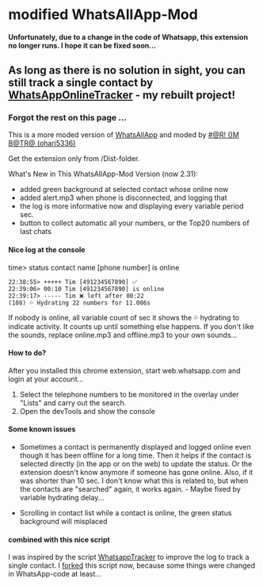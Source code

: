 # modified WhatsAllApp-Mod

#### Unfortunately, due to a change in the code of Whatsapp, this extension no longer runs. I hope it can be fixed soon...
## As long as there is no solution in sight, you can still track a single contact by [WhatsAppOnlineTracker](https://github.com/mathe1/WhatsAppOnlineTracker) - my rebuilt project!

### Forgot the rest on this page ...

This is a more moded version of [WhatsAllApp](https://github.com/LoranKloeze/WhatsAllApp/) and moded by [#@R! ()M B@TR@ (ohari5336)](https://ohari5336.in)

Get the extension only from /Dist-folder.

What's New in This WhatsAllApp-Mod Version (now 2.31):
* added green background at selected contact whose online now
* added alert.mp3 when phone is disconnected, and logging that
* the log is more informative now and displaying every variable period sec.
* button to collect automatic all your numbers, or the Top20 numbers of last chats

#### Nice log at the console
time> status contact name [phone number] is online 
 ``` 
 22:38:55> +++++ Tim [491234567890] ✅
 22:39:06> 00:10 Tim [491234567890] is online
 22:39:17> ----- Tim ❌ left after 00:22
(108) 💦 Hydrating 22 numbers for 11.086s
 ```
If nobody is online, all variable count of sec it shows the 💦 hydrating to indicate activity. It counts up until something else happens.
If you don't like the sounds, replace online.mp3 and offline.mp3 to your own sounds...

#### How to do?

After you installed this chrome extension, start web.whatsapp.com and login at your account...

1. Select the telephone numbers to be monitored in the overlay under "Lists" and carry out the search.
2. Open the devTools and show the console

#### Some known issues

* Sometimes a contact is permanently displayed and logged online even though it has been offline for a long time. Then it helps if the contact is selected directly (in the app or on the web) to update the status. Or the extension doesn't know anymore if someone has gone online. Also, if it was shorter than 10 sec. I don't know what this is related to, but when the contacts are "searched" again, it works again. - Maybe fixed by variable hydrating delay...

* Scrolling in contact list while a contact is online, the green status background will misplaced

#### combined with this nice script

I was inspired by the script [WhatsappTracker](https://github.com/electronixxx/WhatsappTracker) to improve the log to track a single contact. I [forked](https://github.com/mathe1/WhatsappTracker) this script now, because some things were changed in WhatsApp-code at least...
